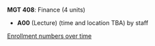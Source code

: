 **MGT 408**: Finance (4 units)

- **A00** (Lecture) (time and location TBA) by staff

[Enrollment numbers over time](./MGT408.tsv)
